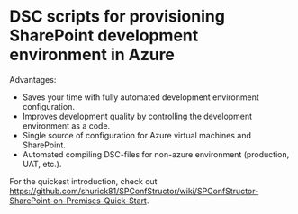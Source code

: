 # DSC scripts for provisioning SharePoint development environment in Azure

Advantages:
* Saves your time with fully automated development environment configuration.
* Improves development quality by controlling the development environment as a code.
* Single source of configuration for Azure virtual machines and SharePoint.
* Automated compiling DSC-files for non-azure environment (production, UAT, etc.).


For the quickest introduction, check out https://github.com/shurick81/SPConfStructor/wiki/SPConfStructor-SharePoint-on-Premises-Quick-Start.
